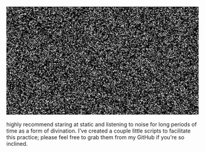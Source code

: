 ![scrying-stone](pics/250213.jpeg)

highly recommend staring at static and listening to noise for long periods of time as a form of divination. I've created a couple little scripts to facilitate this practice; please feel free to grab them from my GitHub if you're so inclined.
